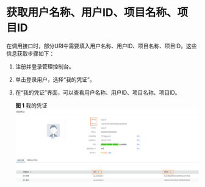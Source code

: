 # 获取用户名称、用户ID、项目名称、项目ID<a name="drs_01_0009"></a>

在调用接口时，部分URI中需要填入用户名称、用户ID、项目名称、项目ID。这些信息获取步骤如下：

1.  注册并登录管理控制台。
2.  单击登录用户，选择“我的凭证”。
3.  在“我的凭证”界面，可以查看用户名称、用户ID、项目名称、项目ID。

    **图 1**  我的凭证<a name="fig14499419205511"></a>  
    ![](figures/我的凭证.png "我的凭证")


